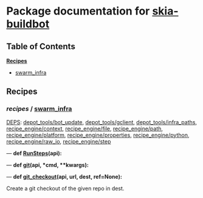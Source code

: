 <!--- AUTOGENERATED BY `./recipes.py test train` -->
# Package documentation for [skia-buildbot]()
## Table of Contents

**[Recipes](#Recipes)**
  * [swarm_infra](#recipes-swarm_infra)
## Recipes

### *recipes* / [swarm\_infra](/infra/bots/recipes/swarm_infra.py)

[DEPS](/infra/bots/recipes/swarm_infra.py#12): [depot\_tools/bot\_update][depot_tools/recipe_modules/bot_update], [depot\_tools/gclient][depot_tools/recipe_modules/gclient], [depot\_tools/infra\_paths][depot_tools/recipe_modules/infra_paths], [recipe\_engine/context][recipe_engine/recipe_modules/context], [recipe\_engine/file][recipe_engine/recipe_modules/file], [recipe\_engine/path][recipe_engine/recipe_modules/path], [recipe\_engine/platform][recipe_engine/recipe_modules/platform], [recipe\_engine/properties][recipe_engine/recipe_modules/properties], [recipe\_engine/python][recipe_engine/recipe_modules/python], [recipe\_engine/raw\_io][recipe_engine/recipe_modules/raw_io], [recipe\_engine/step][recipe_engine/recipe_modules/step]

&mdash; **def [RunSteps](/infra/bots/recipes/swarm_infra.py#100)(api):**

&mdash; **def [git](/infra/bots/recipes/swarm_infra.py#34)(api, \*cmd, \*\*kwargs):**

&mdash; **def [git\_checkout](/infra/bots/recipes/swarm_infra.py#42)(api, url, dest, ref=None):**

Create a git checkout of the given repo in dest.

[depot_tools/recipe_modules/bot_update]: https://chromium.googlesource.com/chromium/tools/depot_tools.git/+/7817f025433cae38174365d8964333befd26d01b/recipes/README.recipes.md#recipe_modules-bot_update
[depot_tools/recipe_modules/gclient]: https://chromium.googlesource.com/chromium/tools/depot_tools.git/+/7817f025433cae38174365d8964333befd26d01b/recipes/README.recipes.md#recipe_modules-gclient
[depot_tools/recipe_modules/infra_paths]: https://chromium.googlesource.com/chromium/tools/depot_tools.git/+/7817f025433cae38174365d8964333befd26d01b/recipes/README.recipes.md#recipe_modules-infra_paths
[recipe_engine/recipe_modules/context]: https://chromium.googlesource.com/infra/luci/recipes-py.git/+/3b02d79e002f4cea48de2f512157eb2def6081d1/README.recipes.md#recipe_modules-context
[recipe_engine/recipe_modules/file]: https://chromium.googlesource.com/infra/luci/recipes-py.git/+/3b02d79e002f4cea48de2f512157eb2def6081d1/README.recipes.md#recipe_modules-file
[recipe_engine/recipe_modules/path]: https://chromium.googlesource.com/infra/luci/recipes-py.git/+/3b02d79e002f4cea48de2f512157eb2def6081d1/README.recipes.md#recipe_modules-path
[recipe_engine/recipe_modules/platform]: https://chromium.googlesource.com/infra/luci/recipes-py.git/+/3b02d79e002f4cea48de2f512157eb2def6081d1/README.recipes.md#recipe_modules-platform
[recipe_engine/recipe_modules/properties]: https://chromium.googlesource.com/infra/luci/recipes-py.git/+/3b02d79e002f4cea48de2f512157eb2def6081d1/README.recipes.md#recipe_modules-properties
[recipe_engine/recipe_modules/python]: https://chromium.googlesource.com/infra/luci/recipes-py.git/+/3b02d79e002f4cea48de2f512157eb2def6081d1/README.recipes.md#recipe_modules-python
[recipe_engine/recipe_modules/raw_io]: https://chromium.googlesource.com/infra/luci/recipes-py.git/+/3b02d79e002f4cea48de2f512157eb2def6081d1/README.recipes.md#recipe_modules-raw_io
[recipe_engine/recipe_modules/step]: https://chromium.googlesource.com/infra/luci/recipes-py.git/+/3b02d79e002f4cea48de2f512157eb2def6081d1/README.recipes.md#recipe_modules-step
